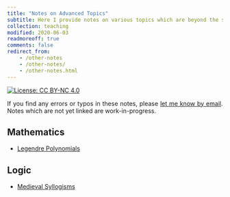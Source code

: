```yaml
---
title: "Notes on Advanced Topics"
subtitle: Here I provide notes on various topics which are beyond the scope of A-level, mainly to do with mathematics and computer science, but possibly other things too.
collection: teaching
modified: 2020-06-03
readmoreoff: true
comments: false
redirect_from:
    - /other-notes
    - /other-notes/
    - /other-notes.html
---
```

[![License: CC BY-NC 4.0](https://img.shields.io/badge/License-CC%20BY--NC%204.0-lightgrey.svg)](https://creativecommons.org/licenses/by-nc/4.0/)

<p align="justify">
If you find any errors or typos in these notes, please <a href="mailto:luke@maths.com.mt" target="_blank">let me know by email</a>. Notes which are not yet linked are work-in-progress.
</p>

## Mathematics
 - [Legendre Polynomials]({{site.url}}/files/legendre.pdf)

## Logic
 - [Medieval Syllogisms]({{site.url}}/files/medieval-syllogisms.pdf)
